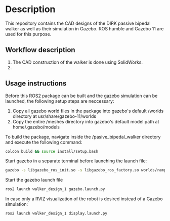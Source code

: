 # Description
This repository contains the CAD designs of the DIRK passive bipedal walker as well as their simulation in Gazebo. 
ROS humble and Gazebo 11 are used for this purpose. 

## Workflow description

1. The CAD construction of the walker is done using SolidWorks.
2. 

## Usage instructions
Before this ROS2 package can be built and the gazebo simulation can be launched, the following setup steps are neccessary:

1. Copy all gazebo world files in the package into gazebo's default /worlds directory at usr/share/gazebo-11/worlds 
2. Copy the entire /meshes directory into gazebo's default model path at home/.gazebo/models

To build the package, navigate inside the /pasive_bipedal_walker directory and execute the following command:
```bash
colcon build && source install/setup.bash
```
Start gazebo in a separate terminal before launching the launch file:
```bash
gazebo -s libgazebo_ros_init.so -s libgazebo_ros_factory.so worlds/ramp.world
```
Start the gazebo launch file
```bash
ros2 launch walker_design_1 gazebo.launch.py
```

In case only a RVIZ visualization of the robot is desired instead of a Gazebo simulation:
```bash
ros2 launch walker_design_1 display.launch.py
```
